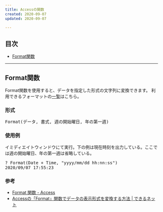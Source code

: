 ```yaml
---
title: Accessの関数
created: 2020-09-07
updated: 2020-09-07

---
```

## <a name="index">目次</a>

- [Format関数](#format)

* * *

## <a name="format">Format関数</a>

Format関数を使用すると、データを指定した形式の文字列に変換できます。
利用できるフォーマットの[一覧](https://support.microsoft.com/ja-jp/office/format-%E9%96%A2%E6%95%B0-6f29d87b-8761-408d-81d3-63b9cd842530)はこちら。

### <a name="form">形式</a>
<pre class="code">
Format(データ, 書式, 週の開始曜日, 年の第一週)
</pre>

### 使用例

イミディエイトウィンドウにて実行。下の例は現在時刻を出力している。ここでは週の開始曜日、年の第一週は省略している。
<pre class="code">
? Format(Date + Time, "yyyy/mm/dd hh:nn:ss")
2020/09/07 17:55:23
</pre>

### <a name="reference">参考</a>

- [Format 関数 - Access](https://support.microsoft.com/ja-jp/office/format-%E9%96%A2%E6%95%B0-6f29d87b-8761-408d-81d3-63b9cd842530)
- [Accessの「Format」関数でデータの表示形式を変換する方法 &#124; できるネット](https://dekiru.net/article/15574/)